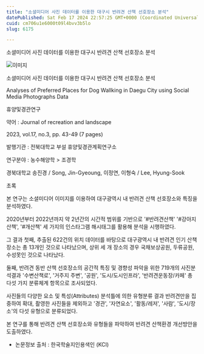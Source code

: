 ```yaml
---
title: "소셜미디어 사진 데이터를 이용한 대구시 반려견 산책 선호장소 분석"
datePublished: Sat Feb 17 2024 22:57:25 GMT+0000 (Coordinated Universal Time)
cuid: cm706u1e6000t09l4bvv3b5lo
slug: 6175

---
```



소셜미디어 사진 데이터를 이용한 대구시 반려견 산책 선호장소 분석

![이미지](https://cdn.hashnode.com/res/hashnode/image/upload/v1739260564244/c19c684d-e5a0-4ec7-a78d-176d1af26868.jpeg)

소셜미디어 사진 데이터를 이용한 대구시 반려견 산책 선호장소 분석

Analyses of Preferred Places for Dog Wallking in Daegu City using Social Media Photographs Data

휴양및경관연구

약어 : Journal of recreation and landscape

2023, vol.17, no.3, pp. 43-49 (7 pages)

발행기관 : 전북대학교 부설 휴양및경관계획연구소

연구분야 : 농수해양학 > 조경학

경북대학교 송진경 / Song, Jin-Gyeoung, 이정연, 이형숙 / Lee, Hyung-Sook

초록

본 연구는 소셜미디어 이미지를 이용하여 대구광역시 내 반려견 산책 선호장소와 특징을 분석하였다.

2020년부터 2022년까지 약 2년간의 시간적 범위를 기반으로 '#반려견산책' '#강아지산책', '#개산책' 세 가지의 인스타그램 해시태그를 활용해 분석을 시행하였다.

그 결과 첫째, 추출된 622건의 위치 데이터를 바탕으로 대구광역시 내 반려견 인기 산책 장소는 총 13개인 것으로 나타났으며, 상위 세 개 장소의 경우 국채보상공원, 두류공원, 수성못인 것으로 나타났다.

둘째, 반려견 동반 산책 선호장소의 공간적 특징 및 경향성 파악을 위한 719개의 사진분석결과 '수변산책로', '거주지 주변', '공원', '도시/도시인프라', '반려견운동장/카페' 총 다섯 가지 분류체계 항목으로 조사되었다.

사진들의 다양한 요소 및 특성(Attributes) 분석틀에 의한 유형분류 결과 반려견만을 집중하여 확대, 촬영한 사진들을 제외하고 '경관', '자연요소', '활동/레저', '사람', '도시/장소'의 다섯 유형으로 분류되었다.

본 연구를 통해 반려견 산책 선호장소와 유형들을 파악하여 반려견 산책환경 개선방안을 도출하였다.

* 논문정보 출처 : 한국학술지인용색인 (KCI)